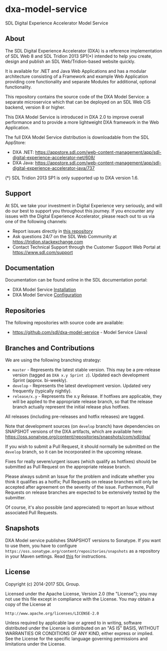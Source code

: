dxa-model-service
===
SDL Digital Experience Accelerator Model Service

About
-----
The SDL Digital Experience Accelerator (DXA) is a reference implementation of SDL Web 8 and SDL Tridion 2013 SP1(*) intended to help you create, design and publish an SDL Web/Tridion-based website quickly.

It is available for .NET and Java Web Applications and has a modular architecture consisting of a Framework and example Web Application providing core functionality and separate Modules for additional, optional functionality. 

This repository contains the source code of the DXA Model Service: a separate microservice which that can be deployed on an SDL Web CIS backend, version 8 or higher.

This DXA Model Service is introduced in DXA 2.0 to improve overall performance and to provide a more lightweight DXA framework in the Web Application.


The full DXA Model Service distribution is downloadable from the SDL AppStore:
- DXA .NET: https://appstore.sdl.com/web-content-management/app/sdl-digital-experience-accelerator-net/608/
- DXA Java: https://appstore.sdl.com/web-content-management/app/sdl-digital-experience-accelerator-java/737

(*) SDL Tridion 2013 SP1 is only supported up to DXA version 1.6.


Support
---------------
At SDL we take your investment in Digital Experience very seriously, and will do our best to support you throughout this journey. 
If you encounter any issues with the Digital Experience Accelerator, please reach out to us via one of the following channels:

- Report issues directly in [this repository](https://github.com/sdl/dxa-model-service/issues)
- Ask questions 24/7 on the SDL Web Community at https://tridion.stackexchange.com
- Contact Technical Support through the Customer Support Web Portal at https://www.sdl.com/support


Documentation
-------------
Documentation can be found online in the SDL documentation portal:

 - DXA Model Service [Installation](http://docs.sdl.com/LiveContent/content/en-US/SDL%20DXA-v9/GUID-2CF89E5B-D84C-498F-A65A-920EFC26A5A4)
 - DXA Model Service [Configuration](http://docs.sdl.com/LiveContent/content/en-US/SDL%20DXA-v9/GUID-53CC0D55-BD37-4874-A2F9-52F5DA831E13)


Repositories
------------
The following repositories with source code are available:

 - https://github.com/sdl/dxa-model-service - Model Service (Java)


Branches and Contributions
--------------------------
We are using the following branching strategy:

 - `master` - Represents the latest stable version. This may be a pre-release version (tagged as `DXA x.y Sprint z`). Updated each development Sprint (approx. bi-weekly).
 - `develop` - Represents the latest development version. Updated very frequently (typically nightly).
 - `release/x.y` - Represents the x.y Release. If hotfixes are applicable, they will be applied to the appropriate release branch, so that the release branch actually represent the initial release plus hotfixes.

All releases (including pre-releases and hotfix releases) are tagged. 

Note that development sources (on `develop` branch) have dependencies on SNAPSHOT versions of the DXA artifacts, which are available here: https://oss.sonatype.org/content/repositories/snapshots/com/sdl/dxa/

If you wish to submit a Pull Request, it should normally be submitted on the `develop` branch, so it can be incorporated in the upcoming release.

Fixes for really severe/urgent issues (which qualify as hotfixes) should be submitted as Pull Request on the appropriate release branch.

Please always submit an Issue for the problem and indicate whether you think it qualifies as a hotfix; Pull Requests on release branches will only be accepted after agreement on the severity of the issue.
Furthermore, Pull Requests on release branches are expected to be extensively tested by the submitter.

Of course, it's also possible (and appreciated) to report an Issue without associated Pull Requests.


Snapshots
---------
DXA Model service publishes SNAPSHOT versions to Sonatype. If you want to use them, you have to configure `https://oss.sonatype.org/content/repositories/snapshots` as a repository in your Maven settings. Read [this](https://maven.apache.org/settings.html#Repositories) for instructions.

License
-------
Copyright (c) 2014-2017 SDL Group.

Licensed under the Apache License, Version 2.0 (the "License");
you may not use this file except in compliance with the License.
You may obtain a copy of the License at

	http://www.apache.org/licenses/LICENSE-2.0

Unless required by applicable law or agreed to in writing, software distributed under the License is distributed on an "AS IS" BASIS, WITHOUT WARRANTIES OR CONDITIONS OF ANY KIND, either express or implied.
See the License for the specific language governing permissions and limitations under the License.
